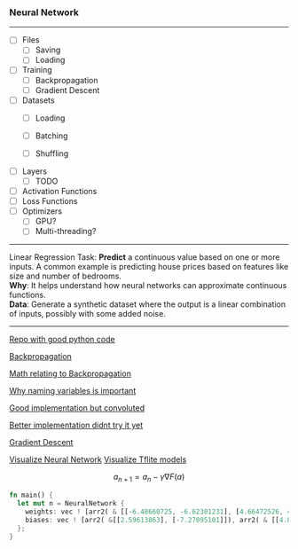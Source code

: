 
### Neural Network


---
- [ ] Files
  - [ ] Saving
  - [ ] Loading

- [ ] Training
  - [ ] Backpropagation
  - [ ] Gradient Descent
  
- [ ] Datasets
  - [ ] Loading
  - [ ] Batching
  - [ ] Shuffling


- [ ] Layers
  - [ ] TODO
- [ ] Activation Functions
- [ ] Loss Functions
- [ ] Optimizers
  - [ ] GPU?
  - [ ] Multi-threading?

---
Linear Regression
Task: 
**Predict** a continuous value based on one or more inputs. A common example is 
predicting house prices based on features like size and number of bedrooms.<br>
**Why**: It helps understand how neural networks can approximate continuous functions.<br>
**Data**: Generate a synthetic dataset where the output is a linear combination of 
inputs, possibly with some added noise.<br>

---

[Repo with good python code](https://github.com/mnielsen/neural-networks-and-deep-learning/blob/master/src/network3.py)

[Backpropagation](https://www.youtube.com/watch?v=Ilg3gGewQ5U)

[Math relating to Backpropagation](https://www.youtube.com/watch?v=tIeHLnjs5U8)

[Why naming variables is important](https://github.com/MikhailKravets/NeuroFlow/blob/master/src/lib.rs)

[Good implementation but convoluted](https://github.com/jackm321/RustNN/blob/master/src/lib.rs)

[Better implementation didnt try it yet](https://github.com/Vercaca/NN-Backpropagation/blob/master/neural_network.py#L28)

[Gradient Descent](https://en.wikipedia.org/wiki/Gradient_descent)

[Visualize Neural Network](https://alexlenail.me/NN-SVG/index.html)
[Visualize Tflite models](https://netron.app/)



```math
a_{n+1}=a_{n} - \gamma \nabla F(a)
```

```rust
fn main() {
  let mut n = NeuralNetwork {
    weights: vec ! [arr2( & [[-6.48660725, -6.62301231], [4.66472526, 4.68940699]]), arr2( & [[-9.6819727, -10.03086451]])],
    biases: vec ! [arr2( &[[2.59613863], [-7.27095101]]), arr2( & [[4.87653359]])],
  };
}
```
